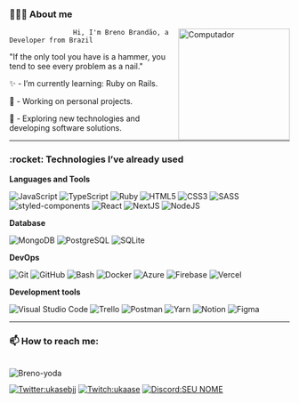 <h3>👨🏽‍🚀 About me</h3>

<img src="http://pa1.narvii.com/6909/c92d8f3b7babc938ab6686671f207a33c56e3e35r1-500-719_00.gif" min-width="200px" max-width="240px" width="200px" align="right" alt="Computador">

                    Hi, I'm Breno Brandão, a Developer from Brazil

"If the only tool you have is a hammer, you tend to see every problem as a nail."

✨ - I’m currently learning: Ruby on Rails.

🔭 - Working on personal projects.

🌌 - Exploring new technologies and developing software solutions.

---
<h3>:rocket: Technologies I’ve already used</h3>

**Languages and Tools**

  ![JavaScript](https://img.shields.io/badge/-JavaScript-333333?style=flat&logo=javascript)
  ![TypeScript](https://img.shields.io/badge/-TypeScript-333333?style=flat&logo=typescript)
  ![Ruby](https://img.shields.io/badge/-Ruby-333333?style=flat&logo=ruby)
  ![HTML5](https://img.shields.io/badge/-HTML5-333333?style=flat&logo=HTML5)
  ![CSS3](https://img.shields.io/badge/-CSS3-333333?style=flat&logo=CSS3&logoColor=1572B6)
  ![SASS](https://img.shields.io/badge/-SASS-333333?style=flat&logo=SASS)
  ![styled-components](https://img.shields.io/badge/-styled--components-333333?style=flat&logo=styled-components) 
  ![React](https://img.shields.io/badge/-React-333333?style=flat&logo=react)
  ![NextJS](https://img.shields.io/badge/-Next.JS-333333?style=flat&logo=Next.JS)
  ![NodeJS](https://img.shields.io/badge/-Node.JS-333333?style=flat&logo=Node.JS)
  
  **Database**
  
  ![MongoDB](https://img.shields.io/badge/-MongoDB-333333?style=flat&logo=MongoDB)
  ![PostgreSQL](https://img.shields.io/badge/-PostgreSQL-333333?style=flat&logo=PostgreSQL)
  ![SQLite](https://img.shields.io/badge/-SQLite-333333?style=flat&logo=SQLite)

**DevOps**

  ![Git](https://img.shields.io/badge/-Git-333333?style=flat&logo=git)
  ![GitHub](https://img.shields.io/badge/-GitHub-333333?style=flat&logo=github)
  ![Bash](https://img.shields.io/badge/-Bash-333333?style=flat&logo=gnu-bash&logoColor=ffffff)
  ![Docker](https://img.shields.io/badge/-Docker-333333?style=flat&logo=docker)
  ![Azure](https://img.shields.io/badge/-Azure-333333?style=flat&logo=microsoft-azure&logoColor=1572B6)
  ![Firebase](https://img.shields.io/badge/-Firebase-333333?style=flat&logo=firebase)
  ![Vercel](https://img.shields.io/badge/-Vercel-333333?style=flat&logo=vercel)
  
**Development tools**

  ![Visual Studio Code](https://img.shields.io/badge/-Visual%20Studio%20Code-333333?style=flat&logo=visual-studio-code&logoColor=007ACC)
  ![Trello](https://img.shields.io/badge/-Trello-333333?style=flat&logo=trello&logoColor=007ACC)
  ![Postman](https://img.shields.io/badge/-Postman-333333?style=flat&logo=postman)
  ![Yarn](https://img.shields.io/badge/-Yarn-333333?style=flat&logo=yarn)
  ![Notion](https://img.shields.io/badge/-Notion-333333?style=flat&logo=notion)
  ![Figma](https://img.shields.io/badge/-Figma-333333?style=flat&logo=figma&logoColor=1572B6)

  ---

<h3> 📫 How to reach me: </h3> 

<div style="display: inline_block"><br>
  <img align="left" alt="Breno-yoda" src="https://i.pinimg.com/originals/4a/0f/47/4a0f47588e475ed2104523e93d359aac.gif">
</div>
  
  ##
 

[![Twitter:ukasebjj](https://img.shields.io/badge/-Twitter-1DA1F2?style=flat&labelColor=1DA1F2&logo=twitter&logoColor=white&link=https://twitter.com/ukasebjj)](#)
[![Twitch:ukaase](https://img.shields.io/badge/-Twitch-9146FF?style=flat&labelColor=9146FF&logo=twitch&logoColor=white&link=https://www.twitch.tv/ukaase)](#)
[![Discord:SEU NOME](https://img.shields.io/badge/-Discord-7389D8?style=flat&labelColor=7389D8&logo=discord&logoColor=white&link=LINK-DO-SEU-INSTAGRAM)](https://discord.gg/kkx4mt5yuk)
  

